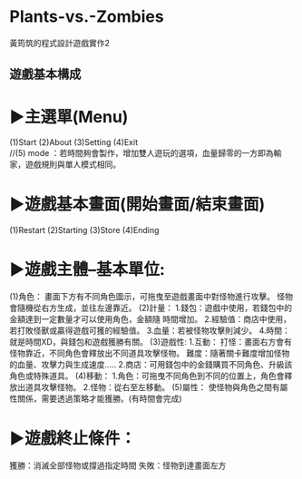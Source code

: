 # Plants-vs.-Zombies
黃筠筑的程式設計遊戲實作2

## 遊戲基本構成 

# ▶主選單(Menu) 
(1)Start 
(2)About 
(3)Setting 
(4)Exit  
//(5) mode ：若時間夠會製作，增加雙人遊玩的選項，血量歸零的一方即為輸
家，遊戲規則與單人模式相同。 

# ▶遊戲基本畫面(開始畫面/結束畫面) 
(1)Restart 
(2)Starting 
(3)Store 
(4)Ending 

# ▶遊戲主體–基本單位:  
(1)角色： 
畫面下方有不同角色圖示，可拖曳至遊戲畫面中對怪物進行攻擊。 
怪物會隨機從右方生成，並往左邊靠近。 
(2)計量： 
1.錢包：遊戲中使用，若錢包中的金額達到一定數量才可以使用角色，金額隨
時間增加。 
2.經驗值：商店中使用，若打敗怪獸或贏得遊戲可獲的經驗值。 
3.血量：若被怪物攻擊則減少。 
4.時間：就是時間XD，與錢包和遊戲獲勝有關。 
(3)遊戲性: 
1.互動： 
打怪：畫面右方會有怪物靠近，不同角色會釋放出不同道具攻擊怪物。 
難度：隨著關卡難度增加怪物的血量、攻擊力與生成速度….. 
2.商店：可用錢包中的金錢購買不同角色、升級該角色或特殊道具。 
(4)移動： 
1.角色：可拖曳不同角色到不同的位置上，角色會釋放出道具攻擊怪物。 
2.怪物：從右至左移動。 
(5)屬性： 
使怪物與角色之間有屬性關係，需要透過策略才能獲勝。(有時間會完成) 

# ▶遊戲終止條件： 
獲勝：消滅全部怪物或撐過指定時間 
失敗：怪物到達畫面左方
